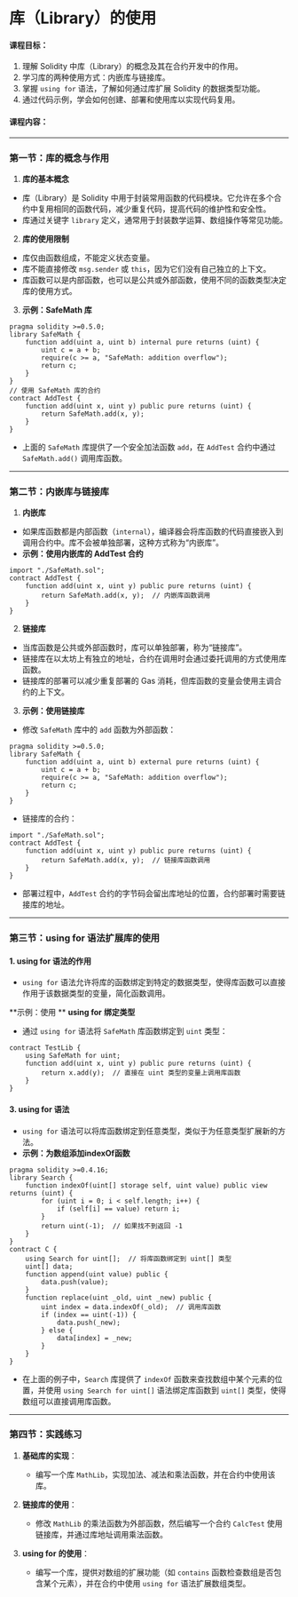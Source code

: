 # 库（Library）的使用

#### 课程目标：

1. 理解 Solidity 中库（Library）的概念及其在合约开发中的作用。
2. 学习库的两种使用方式：内嵌库与链接库。
3. 掌握 `using for` 语法，了解如何通过库扩展 Solidity 的数据类型功能。
4. 通过代码示例，学会如何创建、部署和使用库以实现代码复用。

#### 课程内容：

---

### **第一节：库的概念与作用**

1. **库的基本概念**

- 库（Library）是 Solidity 中用于封装常用函数的代码模块。它允许在多个合约中复用相同的函数代码，减少重复代码，提高代码的维护性和安全性。
- 库通过关键字 `library` 定义，通常用于封装数学运算、数组操作等常见功能。

2. **库的使用限制**

- 库仅由函数组成，不能定义状态变量。
- 库不能直接修改 `msg.sender` 或 `this`，因为它们没有自己独立的上下文。
- 库函数可以是内部函数，也可以是公共或外部函数，使用不同的函数类型决定库的使用方式。

3. **示例：SafeMath 库**

```solidity
pragma solidity >=0.5.0;
library SafeMath {
    function add(uint a, uint b) internal pure returns (uint) {
        uint c = a + b;
        require(c >= a, "SafeMath: addition overflow");
        return c;
    }
}
// 使用 SafeMath 库的合约
contract AddTest {
    function add(uint x, uint y) public pure returns (uint) {
        return SafeMath.add(x, y);
    }
}
```

- 上面的 `SafeMath` 库提供了一个安全加法函数 `add`，在 `AddTest` 合约中通过 `SafeMath.add()` 调用库函数。

---

### **第二节：内嵌库与链接库**

1. **内嵌库**

- 如果库函数都是内部函数（`internal`），编译器会将库函数的代码直接嵌入到调用合约中。库不会被单独部署，这种方式称为“内嵌库”。
- **示例：使用内嵌库的 AddTest 合约**

```solidity
import "./SafeMath.sol";
contract AddTest {
    function add(uint x, uint y) public pure returns (uint) {
        return SafeMath.add(x, y);  // 内嵌库函数调用
    }
}
```

2. **链接库**

- 当库函数是公共或外部函数时，库可以单独部署，称为“链接库”。
- 链接库在以太坊上有独立的地址，合约在调用时会通过委托调用的方式使用库函数。
- 链接库的部署可以减少重复部署的 Gas 消耗，但库函数的变量会使用主调合约的上下文。

3. **示例：使用链接库**

- 修改 `SafeMath` 库中的 `add` 函数为外部函数：

```solidity
pragma solidity >=0.5.0;
library SafeMath {
    function add(uint a, uint b) external pure returns (uint) {
        uint c = a + b;
        require(c >= a, "SafeMath: addition overflow");
        return c;
    }
}
```

- 链接库的合约：

```solidity
import "./SafeMath.sol";
contract AddTest {
    function add(uint x, uint y) public pure returns (uint) {
        return SafeMath.add(x, y);  // 链接库函数调用
    }
}
```

- 部署过程中，`AddTest` 合约的字节码会留出库地址的位置，合约部署时需要链接库的地址。

---

### **第三节：****using for**** 语法扩展库的使用**

#### **1. ****using for**** 语法的作用**

- `using for` 语法允许将库的函数绑定到特定的数据类型，使得库函数可以直接作用于该数据类型的变量，简化函数调用。

**示例：使用 ** **using for** **绑定类型**

- 通过 `using for` 语法将 `SafeMath` 库函数绑定到 `uint` 类型：

```solidity
contract TestLib {
    using SafeMath for uint;
    function add(uint x, uint y) public pure returns (uint) {
        return x.add(y);  // 直接在 uint 类型的变量上调用库函数
    }
}
```

#### **3.** **using for** **语法**

- `using for` 语法可以将库函数绑定到任意类型，类似于为任意类型扩展新的方法。
- **示例：为数组添加****indexOf****函数**

```solidity
pragma solidity >=0.4.16;
library Search {
    function indexOf(uint[] storage self, uint value) public view returns (uint) {
        for (uint i = 0; i < self.length; i++) {
            if (self[i] == value) return i;
        }
        return uint(-1);  // 如果找不到返回 -1
    }
}
contract C {
    using Search for uint[];  // 将库函数绑定到 uint[] 类型
    uint[] data;
    function append(uint value) public {
        data.push(value);
    }
    function replace(uint _old, uint _new) public {
        uint index = data.indexOf(_old);  // 调用库函数
        if (index == uint(-1)) {
            data.push(_new);
        } else {
            data[index] = _new;
        }
    }
}
```

- 在上面的例子中，`Search` 库提供了 `indexOf` 函数来查找数组中某个元素的位置，并使用 `using Search for uint[]` 语法绑定库函数到 `uint[]` 类型，使得数组可以直接调用库函数。

---

### **第四节：实践练习**

1. **基础库的实现**：

   - 编写一个库 `MathLib`，实现加法、减法和乘法函数，并在合约中使用该库。
2. **链接库的使用**：

   - 修改 `MathLib` 的乘法函数为外部函数，然后编写一个合约 `CalcTest` 使用链接库，并通过库地址调用乘法函数。
3. **using for** **的使用**：

   - 编写一个库，提供对数组的扩展功能（如 `contains` 函数检查数组是否包含某个元素），并在合约中使用 `using for` 语法扩展数组类型。
